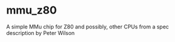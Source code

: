 # mmu_z80
A simple MMu chip for Z80 and possibly, other CPUs from a spec description by Peter Wilson
